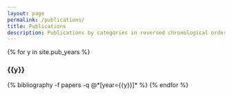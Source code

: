 ```yaml
---
layout: page
permalink: /publications/
title: Publications
description: Publications by categories in reversed chronological order.
---
```


{% for y in site.pub_years %}
  <h3 class="year">{{y}}</h3>
  {% bibliography -f papers -q @*[year={{y}}]* %}
{% endfor %}
